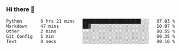 ### Hi there 👋

<!--START_SECTION:waka-->

```text
Python       6 hrs 21 mins   ██████████████████████░░░   87.83 %
Markdown     47 mins         ██▓░░░░░░░░░░░░░░░░░░░░░░   10.97 %
Other        2 mins          ░░░░░░░░░░░░░░░░░░░░░░░░░   00.55 %
Git Config   1 min           ░░░░░░░░░░░░░░░░░░░░░░░░░   00.35 %
Text         0 secs          ░░░░░░░░░░░░░░░░░░░░░░░░░   00.16 %
```

<!--END_SECTION:waka-->
